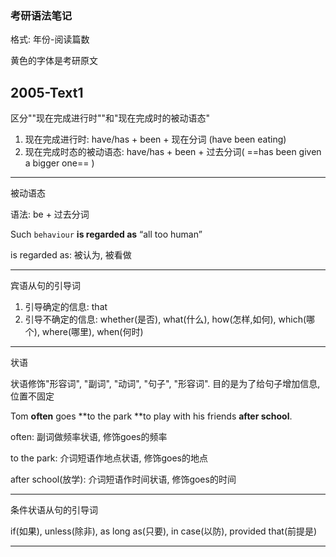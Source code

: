 ### 考研语法笔记

格式: 年份-阅读篇数

黄色的字体是考研原文

## 2005-Text1

区分""现在完成进行时""和"现在完成时的被动语态"

1. 现在完成进行时: have/has + been + 现在分词 (have been eating)
2. 现在完成时态的被动语态: have/has + been + 过去分词( ==has been given a bigger one== )

---

被动语态

语法: be + 过去分词

Such ``behaviour`` **is regarded as** “all too human” 

is regarded as: 被认为, 被看做

---

宾语从句的引导词

1. 引导确定的信息: that
2. 引导不确定的信息: whether(是否), what(什么), how(怎样,如何), which(哪个), where(哪里), when(何时)

---

状语

状语修饰"形容词", "副词", "动词", "句子", "形容词". 目的是为了给句子增加信息, 位置不固定

Tom **often** goes **to the park **to play with his friends **after school**.

often: 副词做频率状语, 修饰goes的频率

to the park: 介词短语作地点状语, 修饰goes的地点

after school(放学): 介词短语作时间状语, 修饰goes的时间

---

条件状语从句的引导词

if(如果), unless(除非), as long as(只要), in case(以防), provided that(前提是)

---



